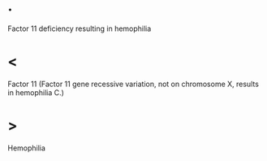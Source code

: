# .

Factor 11 deficiency resulting in hemophilia

# <

Factor 11 (Factor 11 gene recessive variation, not on chromosome X, results in hemophilia C.)

# >

Hemophilia
